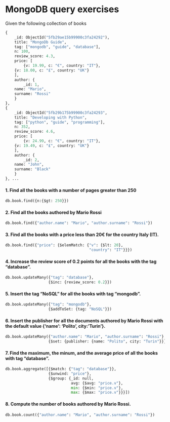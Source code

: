# MongoDB query exercises
Given the following collection of books
```python
{
	_id: ObjectId("5fb29ae15b99900c3fa24292"),
	title: "MongoDb Guide",
	tag: ["mongodb", "guide", "database"],
	n: 100,
	review_score: 4.3,
	price: [
		{v: 19.99, c: "€", country: "IT"},
    {v: 18.00, c: "£", country: "UK"}
	],
	author: {
		_id: 1,
    name: "Mario",
    surname: "Rossi"
	}
},
{
	_id: ObjectId("5fb29b175b99900c3fa24293",
	title: "Developing with Python",
	tag: ["python", "guide", "programming"],
	n: 352,
	review_score: 4.6,
	price: [
		{v: 24.99, c: "€", country: "IT"},
    {v: 19.49, c: "£", country: "UK"}
	],
	author: {
		_id: 2,
    name: "John",
    surname: "Black"
	}
}, ...
```
#### 1. Find all the books with a number of pages greater than 250
```python
db.book.find({n:{$gt: 250}})
```
#### 2. Find all the books authored by Mario Rossi
```python
db.book.find({"author.name": "Mario", "author.surname": "Rossi"})
```
#### 3. Find all the books with a price less than 20€ for the country Italy (IT).
```python
db.book.find({"price": {$elemMatch: {"v": {$lt: 20},
                                     "country": "IT"}}})
```
#### 4. Increase the review score of 0.2 points for all the books with the tag “database”.
```python
db.book.updateMany({"tag": "database"},
                   {$inc: {review_score: 0.2}})
```
#### 5. Insert the tag “NoSQL” for all the books with tag “mongodb”.
```python
db.book.updateMany({"tag": "mongodb"},
                   {$addToSet: {tag: "NoSQL"}})
```
#### 6. Insert the publisher for all the documents authored by Mario Rossi with the default value {‘name’: ‘Polito’, city:’Turin’}.
```python
db.book.updateMany({"author.name": "Mario", "author.surname": "Rossi"},
                   {$set: {publisher: {name: "Polito", city: "Turin"}}})
```
#### 7. Find the maximum, the minum, and the average price of all the books with tag “database”.
```python
db.book.aggregate([{$match: {"tag": "database"}},
                   {$unwind: "price"},
                   {$group: {_id: null,
                             avg: {$avg: "price.v"},
                             min: {$min: "price.v"},
                             max: {$max: "price.v"}}}])
```
#### 8. Compute the number of books authored by Mario Rossi.
```python
db.book.count({"author.name": "Mario", "author.surname": "Rossi"})
```

